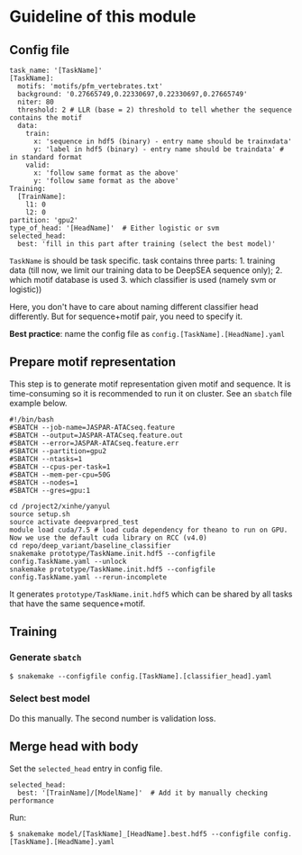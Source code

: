 # Guideline of this module

## Config file

```
task_name: '[TaskName]'
[TaskName]:
  motifs: 'motifs/pfm_vertebrates.txt'
  background: '0.27665749,0.22330697,0.22330697,0.27665749'
  niter: 80
  threshold: 2 # LLR (base = 2) threshold to tell whether the sequence contains the motif
  data:
    train:
      x: 'sequence in hdf5 (binary) - entry name should be trainxdata'
      y: 'label in hdf5 (binary) - entry name should be traindata' # in standard format
    valid:
      x: 'follow same format as the above'
      y: 'follow same format as the above'
Training:
  [TrainName]:
    l1: 0
    l2: 0
partition: 'gpu2'
type_of_head: '[HeadName]'  # Either logistic or svm
selected_head:
  best: 'fill in this part after training (select the best model)'
```

  `TaskName` is should be task specific. task contains three parts:
    1. training data (till now, we limit our training data to be DeepSEA sequence
    only);
    2. which motif database is used
    3. which classifier is used (namely svm or logistic))

  Here, you don't have to care about naming different classifier head differently.
But for sequence+motif pair, you need to specify it.

  **Best practice**: name the config file as `config.[TaskName].[HeadName].yaml`

## Prepare motif representation

  This step is to generate motif representation given motif and sequence. It is
time-consuming so it is recommended to run it on cluster. See an `sbatch` file
example below.

```
#!/bin/bash
#SBATCH --job-name=JASPAR-ATACseq.feature
#SBATCH --output=JASPAR-ATACseq.feature.out
#SBATCH --error=JASPAR-ATACseq.feature.err
#SBATCH --partition=gpu2
#SBATCH --ntasks=1
#SBATCH --cpus-per-task=1
#SBATCH --mem-per-cpu=50G
#SBATCH --nodes=1
#SBATCH --gres=gpu:1

cd /project2/xinhe/yanyul
source setup.sh
source activate deepvarpred_test
module load cuda/7.5 # load cuda dependency for theano to run on GPU. Now we use the default cuda library on RCC (v4.0)
cd repo/deep_variant/baseline_classifier
snakemake prototype/TaskName.init.hdf5 --configfile config.TaskName.yaml --unlock
snakemake prototype/TaskName.init.hdf5 --configfile config.TaskName.yaml --rerun-incomplete
```

  It generates `prototype/TaskName.init.hdf5` which can be shared by all tasks
that have the same sequence+motif.

## Training

### Generate `sbatch`

```
$ snakemake --configfile config.[TaskName].[classifier_head].yaml
```

### Select best model

Do this manually. The second number is validation loss.

## Merge head with body

Set the `selected_head` entry in config file.
```
selected_head:
  best: '[TrainName]/[ModelName]'  # Add it by manually checking performance
```

Run:
```
$ snakemake model/[TaskName]_[HeadName].best.hdf5 --configfile config.[TaskName].[HeadName].yaml
```
